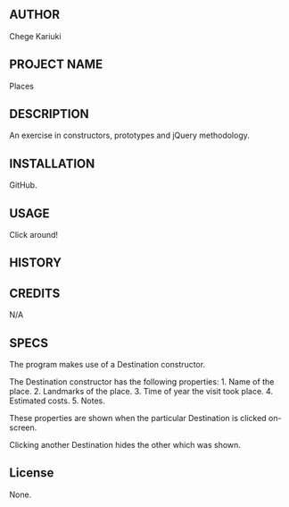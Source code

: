 ## AUTHOR
Chege Kariuki
## PROJECT NAME
Places
## DESCRIPTION
An exercise in constructors, prototypes and jQuery methodology.
## INSTALLATION
GitHub.
## USAGE
Click around!
## HISTORY

## CREDITS
N/A
## SPECS
The program makes use of a Destination constructor.

The Destination constructor has the following properties:
    1. Name of the place.
    2. Landmarks of the place.
    3. Time of year the visit took place.
    4. Estimated costs.
    5. Notes.

These properties are shown when the particular Destination is clicked on-screen.

Clicking another Destination hides the other which was shown.
## License
None.
